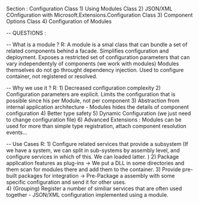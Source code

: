 ﻿
Section : Configuration
Class 1) Using Modules
Class 2) JSON/XML COnfiguration with Microsoft.Extensions.Configuration
Class 3) Component Options
Class 4) Configuration of Modules

-- QUESTIONS :

-- What is a module ? 
R: A module is a smal class that can bundle a set of related components behind a facade.
	Simplifies configuration and deployment. Exposes a restricted set of configuration parameters that can vary independentyly of components (we work with modules)
	Modules themselves do not go throught dependency injection.  Used to configure container, not registered or resolved.

-- Why we use it ? 
R: 1) Decreased configuration complexity
   2) Configuration parameters are explicit. Limits the configuration that is possible since his per Module, not per component
   3) Abstraction from internal application architecture - Modules hides the details of component configuration
   4) Better type safety
   5) Dynamic Configuration (we just need to change configuration file)
   6) Advanced Extensions : Modules can be used for more than simple type registration, attach component resolution events...

-- Use Cases 
R: 1) Configure related services that provide a subsystem (If we have a system, we can split in sub-systems by assembly level, and configure services in which of this. We can loaded latter. )
   2) Package application features as plug-ins -> We put a DLL in some directories and them scan for modules there and add them to the container.
   3) Provide pre-built packages for integration -> Pre-Package a assembly with some specific configuration and send it for other uses.  
   4) (Grouping) Register a number of similiar services that are often used together 
		- JSON/XML configuration implemented using a module.